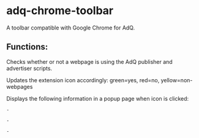 adq-chrome-toolbar
==================

A toolbar compatible with Google Chrome for AdQ.

Functions:
----------
  Checks whether or not a webpage is using the AdQ publisher and advertiser scripts.

  Updates the extension icon accordingly: green=yes, red=no, yellow=non-webpages

  Displays the following information in a popup page when icon is clicked:

    -

    -
    
    -
